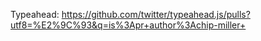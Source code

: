 


Typeahead: https://github.com/twitter/typeahead.js/pulls?utf8=%E2%9C%93&q=is%3Apr+author%3Achip-miller+

<!-- Migrate legacy data and media  -->